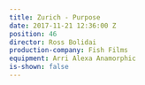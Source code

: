 ```yaml
---
title: Zurich - Purpose
date: 2017-11-21 12:36:00 Z
position: 46
director: Ross Bolidai
production-company: Fish Films
equipment: Arri Alexa Anamorphic
is-shown: false
---
```


